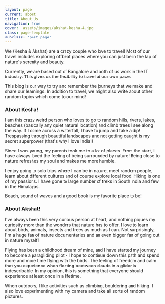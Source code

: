 ```yaml
---
layout: page
current: about
title: About Us
navigation: true
cover:  assets/images/akshat-kesha-4.jpg
class: page-template
subclass: 'post page'
---
```


We (Kesha & Akshat) are a crazy couple who love to travel! Most of our travel includes exploring offbeat places where you can just be in the lap of nature's serenity and beauty.

Currently, we are based out of Bangalore and both of us work in the IT industry. This gives us the flexibility to travel at our own pace.

This blog is our way to try and remember the journeys that we make and share our learnings. In addition to travel, we might also write about other random topics which come to our mind!

### About Kesha!

I am this crazy weird person who loves to go to random hills, rivers, lakes, beaches (basically any quiet natural location) and climb trees I see along the way. If I come across a waterfall, I have to jump and take a dip! Trespassing through beautiful landscapes and not getting caught is my secret superpower (that's why I love India!)

Since I was young, my parents took me to a lot of places. From the start, I have always loved the feeling of being surrounded by nature! Being close to nature refreshes my soul and makes me more humble. 

I enjoy going to solo trips where I can be in nature, meet random people, learn about different cultures and of course explore local food! Hiking is one of my passions. I have gone to large number of treks in South India and few in the Himalayas.

Beach, sound of waves and a good book is my favorite place to be!

### About Akshat!

I've always been this very curious person at heart, and nothing piques my curiosity more than the wonders that nature has to offer. I love to learn about birds, animals, insects and trees as much as I can. Not surprisingly, I'm a huge fan of nature documentaries and an even bigger fan of going out in nature myself!

Flying has been a childhood dream of mine, and I have started my journey to become a paragliding pilot - I hope to continue down this path and spend more and more time flying with the birds. The feeling of freedom and calm that you experience when floating beetween clouds in a glider is indescribable. In my opinion, this is something that everyone should experience at least once in a lifetime.

When outdoors, I like activities such as climbing, bouldering and hiking. I also love experimenting with my camera and take all sorts of random pictures.
